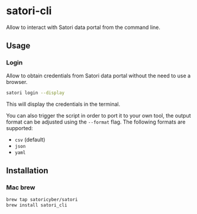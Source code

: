 # satori-cli
Allow to interact with Satori data portal from the command line.

## Usage
### Login
Allow to obtain credentials from Satori data portal without the need to use a browser.

```bash
satori login --display
```
This will display the credentials in the terminal. 

You can also trigger the script in order to port it to your own tool, the output format can 
be adjusted using the `--format` flag. The following formats are supported:
- `csv` (default)
- `json`
- `yaml`

## Installation
### Mac brew
```bash
brew tap satoricyber/satori
brew install satori_cli
```